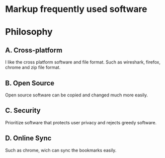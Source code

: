 # Markup frequently used software


# Philosophy

## A. Cross-platform
I like the cross platform software and file format. Such as wireshark, firefox, chrome and zip file format.

## B. Open Source
Open source software can be copied and changed much more easily.

## C. Security
Prioritize software that protects user privacy and rejects greedy software.

## D. Online Sync
Such as chrome, wich can sync the bookmarks easily.